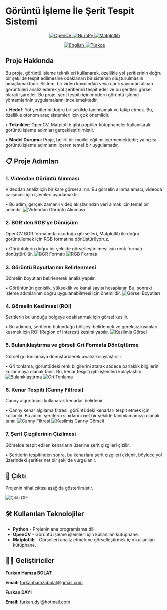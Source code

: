 # Görüntü İşleme İle Şerit Tespit Sistemi

<p align="center">
  <a href="https://opencv.org/">
    <img src="https://img.shields.io/badge/OpenCV-4.x-blue?logo=opencv&logoColor=white" alt="OpenCV">
  </a>
  <a href="https://numpy.org/">
    <img src="https://img.shields.io/badge/NumPy-1.x-orange?logo=numpy&logoColor=white" alt="NumPy">
  </a>
  <a href="https://matplotlib.org/">
    <img src="https://img.shields.io/badge/Matplotlib-3.x-green?logo=matplotlib&logoColor=white" alt="Matplotlib">
  </a>
</p>
<p align="center">
  <a href="README.md">
    <img src="https://img.shields.io/badge/lang-English-blue.svg" alt="English">
  </a>
  <a href="README_TR.md">
    <img src="https://img.shields.io/badge/lang-Türkçe-red.svg" alt="Türkçe">
  </a>
</p>

## Proje Hakkında

Bu proje, görüntü işleme teknikleri kullanarak, özellikle yol şeritlerinin doğru bir şekilde tespit edilmesine odaklanan bir sistemin oluşturulmasını amaçlamaktadır. Sistem, bir video kaydından veya canlı yayından alınan görüntüleri analiz ederek yol şeritlerini tespit eder ve bu şeritleri görsel olarak işaretler. Bu proje, şerit tespiti için modern görüntü işleme yöntemlerinin uygulamalarını incelemektedir.

• **Hedef**: Yol şeritlerini doğru bir şekilde tanımlamak ve takip etmek. Bu, özellikle otonom araç sistemleri için çok önemlidir.

• **Teknikler**: OpenCV, Matplotlib gibi popüler kütüphaneler kullanılarak, görüntü işleme adımları gerçekleştirilmiştir.

• **Model Durumu**: Proje, belirli bir model eğitimi içermemektedir; yalnızca görüntü işleme adımlarını içeren temel bir uygulamadır.

<h2>📋 Proje Adımları</h2>

<h3>1. Videodan Görüntü Alınması</h3>
<p>Videodan analiz için bir kare görsel alınır. Bu görselin alınma amacı, videoda çalışması için işlemleri ayarlamaktır.</p>
• Bu adım, gerçek zamanlı video akışlarından veri almak için temel bir adımdır.  
<img src="images/test.png" alt="Videodan Görüntü Alınması">

<h3>2. BGR'den RGB'ye Dönüşüm</h3>
<p>OpenCV BGR formatında okuduğu görselleri, Matplotlib ile doğru görüntülemek için RGB formatına dönüştürüyoruz.</p>
• Görüntülerin doğru bir şekilde görselleştirilmesi için renk formatı dönüştürülür.  
<img src="images/BGRtoRGB.png" alt="BGR Formatı">
<img src="images/Matplotlib.png" alt="RGB Formatı">

<h3>3. Görüntü Boyutlarının Belirlenmesi</h3>
<p>Görselin boyutları belirlenerek analiz yapılır.</p>
• Görüntünün genişlik, yükseklik ve kanal sayısı hesaplanır. Bu, sonraki işleme adımlarının doğru uygulanabilmesi için önemlidir.  
<img src="images/Shape.png" alt="Görsel Boyutları">

<h3>4. Görselin Kesilmesi (ROI)</h3>
<p>Şeritlerin bulunduğu bölgeye odaklanmak için görsel kesilir.</p>
• Bu adımda, şeritlerin bulunduğu bölgeyi belirlemek ve gereksiz kısımları kesmek için ROI (Region of Interest) kesimi yapılır.  
<img src="images/Cropped_Image.png" alt="Kesilmiş Görsel">

<h3>5. Bulanıklaştırma ve görseli Gri Formata Dönüştürme</h3>
<p>Görsel gri tonlamaya dönüştürülerek analiz kolaylaştırılır.</p>
• Gri tonlama, görüntüdeki renk bilgilerini atarak sadece parlaklık bilgilerini kullanmaya olanak tanır. Bu, kenar tespiti gibi işlemleri kolaylaştırır.  
<img src="images/Blurred.png" alt="Bulanıklaştırma">
<img src="images/Gray.png" alt="Gri Tonlama">

<h3>6. Kenar Tespiti (Canny Filtresi)</h3>
<p>Canny algoritması kullanarak kenarlar belirlenir.</p>
• Canny kenar algılama filtresi, görüntüdeki kenarları tespit etmek için kullanılır. Bu adım, şeritlerin sınırlarını net bir şekilde tanımlamamıza olanak tanır.  
<img src="images/Canny.png" alt="Canny Filtresi">
<img src="images/Cropped_Canny.png" alt="Kesilmiş Canny Görseli">

<h3>7. Şerit Çizgilerinin Çizilmesi</h3>
<p>Görselde tespit edilen kenarların üzerine şerit çizgileri çizilir.</p>
• Şeritlerin tespitinden sonra, bu kenarlara şerit çizgileri eklenir, böylece yol üzerindeki şeritler net bir şekilde vurgulanır.

<h2>🎥 Çıktı</h2>
<p>Projenin nihai çıktısı aşağıda gösterilmiştir.</p>
<img src="Videos/output_gif.gif" alt="Çıktı GIF">

<h2>🛠️ Kullanılan Teknolojiler</h2>
<ul>
  <li><strong>Python</strong> - Projenin ana programlama dili.</li>
  <li><strong>OpenCV</strong> - Görüntü işleme işlemleri için kullanılan kütüphane.</li>
  <li><strong>Matplotlib</strong> - Görselleri analiz etmek ve görselleştirmek için kullanılan kütüphane.</li>
</ul>

<h2>👨‍💻 Geliştiriciler</h2>
<p><strong>Furkan Hamza BOLAT</strong></p>
<p><strong>Email:</strong> <a href="mailto:furkanhamzabolat@gmail.com">furkanhamzabolat@gmail.com</a></p>
<p><strong>Furkan DAYI</strong></p>
<p><strong>Email:</strong> <a href="mailto:furkan.dyi@hotmail.com">furkan.dyi@hotmail.com</a></p>


